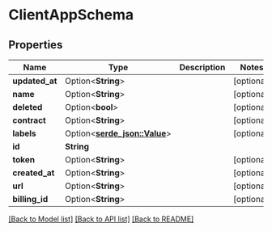 # ClientAppSchema

## Properties

Name | Type | Description | Notes
------------ | ------------- | ------------- | -------------
**updated_at** | Option<**String**> |  | [optional]
**name** | Option<**String**> |  | [optional]
**deleted** | Option<**bool**> |  | [optional]
**contract** | Option<**String**> |  | [optional]
**labels** | Option<[**serde_json::Value**](.md)> |  | [optional]
**id** | **String** |  | 
**token** | Option<**String**> |  | [optional]
**created_at** | Option<**String**> |  | [optional]
**url** | Option<**String**> |  | [optional]
**billing_id** | Option<**String**> |  | [optional]

[[Back to Model list]](../README.md#documentation-for-models) [[Back to API list]](../README.md#documentation-for-api-endpoints) [[Back to README]](../README.md)


